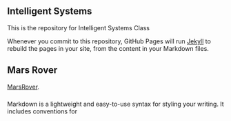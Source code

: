## Intelligent Systems

This is the repository for Intelligent Systems Class

Whenever you commit to this repository, GitHub Pages will run [Jekyll](https://jekyllrb.com/) to rebuild the pages in your site, from the content in your Markdown files.

## Mars Rover
[MarsRover](https://arturoburela.github.io/IntelligentSystems/MarsRover).

### 

Markdown is a lightweight and easy-to-use syntax for styling your writing. It includes conventions for
